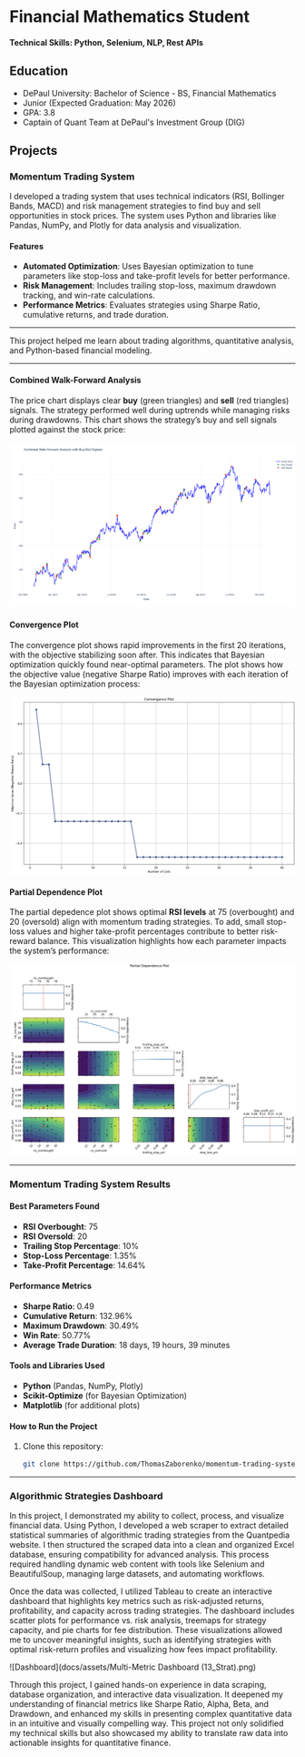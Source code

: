 # Financial Mathematics Student

#### Technical Skills: Python, Selenium, NLP, Rest APIs

## Education
- DePaul University: Bachelor of Science - BS, Financial Mathematics
- Junior (Expected Graduation: May 2026)
- GPA: 3.8
- Captain of Quant Team at DePaul's Investment Group (DIG)

## Projects
### Momentum Trading System

I developed a trading system that uses technical indicators (RSI, Bollinger Bands, MACD) and risk management strategies to find buy and sell opportunities in stock prices. The system uses Python and libraries like Pandas, NumPy, and Plotly for data analysis and visualization.

#### Features
- **Automated Optimization**: Uses Bayesian optimization to tune parameters like stop-loss and take-profit levels for better performance.
- **Risk Management**: Includes trailing stop-loss, maximum drawdown tracking, and win-rate calculations.
- **Performance Metrics**: Evaluates strategies using Sharpe Ratio, cumulative returns, and trade duration.

---

This project helped me learn about trading algorithms, quantitative analysis, and Python-based financial modeling.

---

#### Combined Walk-Forward Analysis
The price chart displays clear **buy** (green triangles) and **sell** (red triangles) signals. The strategy performed well during uptrends while managing risks during drawdowns. This chart shows the strategy’s buy and sell signals plotted against the stock price:

![Combined Walk-Forward Analysis](docs/assets/momp_plot.png)

#### Convergence Plot
The convergence plot shows rapid improvements in the first 20 iterations, with the objective stabilizing soon after. This indicates that Bayesian optimization quickly found near-optimal parameters. The plot shows how the objective value (negative Sharpe Ratio) improves with each iteration of the Bayesian optimization process:

![Convergence Plot](docs/assets/convergence_plot.png)

#### Partial Dependence Plot
The partial depedence plot shows optimal **RSI levels** at 75 (overbought) and 20 (oversold) align with momentum trading strategies. To add, small stop-loss values and higher take-profit percentages contribute to better risk-reward balance. This visualization highlights how each parameter impacts the system’s performance:

![Partial Dependence Plot](docs/assets/partialDependence_plot.png)

---

### Momentum Trading System Results

#### Best Parameters Found
- **RSI Overbought**: 75  
- **RSI Oversold**: 20  
- **Trailing Stop Percentage**: 10%  
- **Stop-Loss Percentage**: 1.35%  
- **Take-Profit Percentage**: 14.64%

#### Performance Metrics
- **Sharpe Ratio**: 0.49  
- **Cumulative Return**: 132.96%  
- **Maximum Drawdown**: 30.49%  
- **Win Rate**: 50.77%  
- **Average Trade Duration**: 18 days, 19 hours, 39 minutes

#### Tools and Libraries Used
- **Python** (Pandas, NumPy, Plotly)
- **Scikit-Optimize** (for Bayesian Optimization)
- **Matplotlib** (for additional plots)

#### How to Run the Project
1. Clone this repository:
   ```bash
   git clone https://github.com/ThomasZaborenko/momentum-trading-system.git

---

### Algorithmic Strategies Dashboard

In this project, I demonstrated my ability to collect, process, and visualize financial data. Using Python, I developed a web scraper to extract detailed statistical summaries of algorithmic trading strategies from the Quantpedia website. I then structured the scraped data into a clean and organized Excel database, ensuring compatibility for advanced analysis. This process required handling dynamic web content with tools like Selenium and BeautifulSoup, managing large datasets, and automating workflows.

Once the data was collected, I utilized Tableau to create an interactive dashboard that highlights key metrics such as risk-adjusted returns, profitability, and capacity across trading strategies. The dashboard includes scatter plots for performance vs. risk analysis, treemaps for strategy capacity, and pie charts for fee distribution. These visualizations allowed me to uncover meaningful insights, such as identifying strategies with optimal risk-return profiles and visualizing how fees impact profitability.

![Dashboard](docs/assets/Multi-Metric Dashboard (13_Strat).png)

Through this project, I gained hands-on experience in data scraping, database organization, and interactive data visualization. It deepened my understanding of financial metrics like Sharpe Ratio, Alpha, Beta, and Drawdown, and enhanced my skills in presenting complex quantitative data in an intuitive and visually compelling way. This project not only solidified my technical skills but also showcased my ability to translate raw data into actionable insights for quantitative finance.
